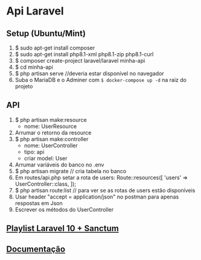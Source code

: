 # Api Laravel

## Setup (Ubuntu/Mint)
1. $ sudo apt-get install composer
2. $ sudo apt-get install php8.1-xml php8.1-zip php8.1-curl
3. $ composer create-project laravel/laravel minha-api
4. $ cd minha-api
5. $ php artisan serve //deveria estar disponível no navegador
6. Suba o MariaDB e o Adminer com `$ docker-compose up -d` na raiz do projeto

## API
1. $ php artisan make:resource
	- nome: UserResource
2. Arrumar o retorno da resource
3. $ php artisan make:controller
	- nome: UserController
	- tipo: api
	- criar model: User
4. Arrumar variáveis do banco no .env
5. $ php artisan migrate // cria tabela no banco
6. Em routes/api.php setar a rota de users:
	 Route::resources([
	 	 'users' => UserController::class,
	 ]);
7. $ php artisan route:list  // para ver se as rotas de users estão disponíveis
8. Usar header "accept = application/json" no postman para apenas respostas em Json
9. Escrever os métodos do UserController

## [Playlist Laravel 10 + Sanctum](https://youtube.com/playlist?list=PLyugqHiq-SKdFqLIM3HgCAnG8_7wUqHMm&si=4gpAFCGIKirXCNVW)
## [Documentação](https://laravel.com/docs/10.x/eloquent-resources)
